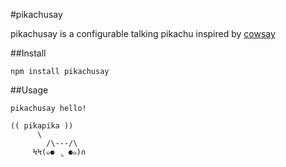 #pikachusay

pikachusay is a configurable talking pikachu inspired by [cowsay](https://github.com/piuccio/cowsay)

##Install

    npm install pikachusay

##Usage

    pikachusay hello!

````
(( pikapika ))
      \
        /\---/\
     ϞϞ(๑⚈ ․̫ ⚈๑)∩
````